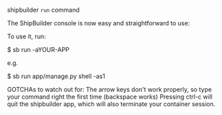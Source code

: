 shipbuilder `run` command

The ShipBuilder console is now easy and straightforward to use:

To use it, run:

$ sb run <shellCommand> -aYOUR-APP

e.g.

$ sb run app/manage.py shell -as1

GOTCHAs to watch out for:
The arrow keys don't work properly, so type your command right the first time (backspace works)
Pressing ctrl-c will quit the shipbuilder app, which will also terminate your container session.

